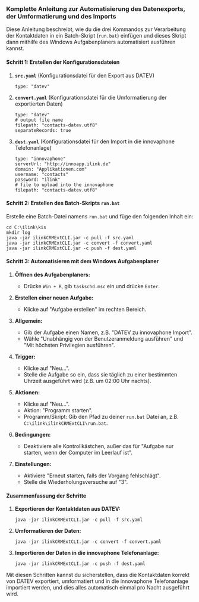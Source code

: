 ### Komplette Anleitung zur Automatisierung des Datenexports, der Umformatierung und des Imports

Diese Anleitung beschreibt, wie du die drei Kommandos zur Verarbeitung der Kontaktdaten in ein Batch-Skript (`run.bat`) einfügen und dieses Skript dann mithilfe des Windows Aufgabenplaners automatisiert ausführen kannst.

#### **Schritt 1: Erstellen der Konfigurationsdateien**

1. **`src.yaml`** (Konfigurationsdatei für den Export aus DATEV)

   ```
   type: "datev"
   ```

2. **`convert.yaml`** (Konfigurationsdatei für die Umformatierung der exportierten Daten)

   ```
   type: "datev"
   # output file name
   filepath: "contacts-datev.utf8"
   separateRecords: true
   ```

3. **`dest.yaml`** (Konfigurationsdatei für den Import in die innovaphone Telefonanlage)

   ```
   type: "innovaphone"
   serverUrl: "http://innoapp.ilink.de"
   domain: "Applikationen.com"
   username: "contacts"
   password: "ilink"
   # file to upload into the innovaphone
   filepath: "contacts-datev.utf8"
   ```

#### **Schritt 2: Erstellen des Batch-Skripts `run.bat`**

Erstelle eine Batch-Datei namens `run.bat` und füge den folgenden Inhalt ein:

```
cd C:\ilink\kis
mkdir log
java -jar ilinkCRMExtCLI.jar -c pull -f src.yaml
java -jar ilinkCRMExtCLI.jar -c convert -f convert.yaml
java -jar ilinkCRMExtCLI.jar -c push -f dest.yaml
```

#### **Schritt 3: Automatisieren mit dem Windows Aufgabenplaner**

1. **Öffnen des Aufgabenplaners:**
   - Drücke `Win + R`, gib `taskschd.msc` ein und drücke `Enter`.

2. **Erstellen einer neuen Aufgabe:**
   - Klicke auf "Aufgabe erstellen" im rechten Bereich.

3. **Allgemein:**
   - Gib der Aufgabe einen Namen, z.B. "DATEV zu innovaphone Import".
   - Wähle "Unabhängig von der Benutzeranmeldung ausführen" und "Mit höchsten Privilegien ausführen".

4. **Trigger:**
   - Klicke auf "Neu...".
   - Stelle die Aufgabe so ein, dass sie täglich zu einer bestimmten Uhrzeit ausgeführt wird (z.B. um 02:00 Uhr nachts).

5. **Aktionen:**
   - Klicke auf "Neu...".
   - Aktion: "Programm starten".
   - Programm/Skript: Gib den Pfad zu deiner `run.bat` Datei an, z.B. `C:\ilink\ilinkCRMExtCLI\run.bat`.

6. **Bedingungen:**
   - Deaktiviere alle Kontrollkästchen, außer das für "Aufgabe nur starten, wenn der Computer im Leerlauf ist".

7. **Einstellungen:**
   - Aktiviere "Erneut starten, falls der Vorgang fehlschlägt".
   - Stelle die Wiederholungsversuche auf "3".

#### **Zusammenfassung der Schritte**

1. **Exportieren der Kontaktdaten aus DATEV:**
   ```
   java -jar ilinkCRMExtCLI.jar -c pull -f src.yaml
   ```

2. **Umformatieren der Daten:**
   ```
   java -jar ilinkCRMExtCLI.jar -c convert -f convert.yaml
   ```

3. **Importieren der Daten in die innovaphone Telefonanlage:**
   ```
   java -jar ilinkCRMExtCLI.jar -c push -f dest.yaml
   ```

Mit diesen Schritten kannst du sicherstellen, dass die Kontaktdaten korrekt von DATEV exportiert, umformatiert und in die innovaphone Telefonanlage importiert werden, und dies alles automatisch einmal pro Nacht ausgeführt wird.